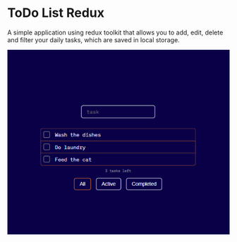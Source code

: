 # ToDo List Redux

A simple application using redux toolkit that allows you to add, edit, delete and filter your daily tasks, which are saved in local storage.

![ToDo List image](../images/todolist.png)
